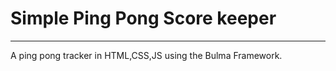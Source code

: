 # Simple Ping Pong Score keeper

---

A ping pong tracker in HTML,CSS,JS using the Bulma Framework.

